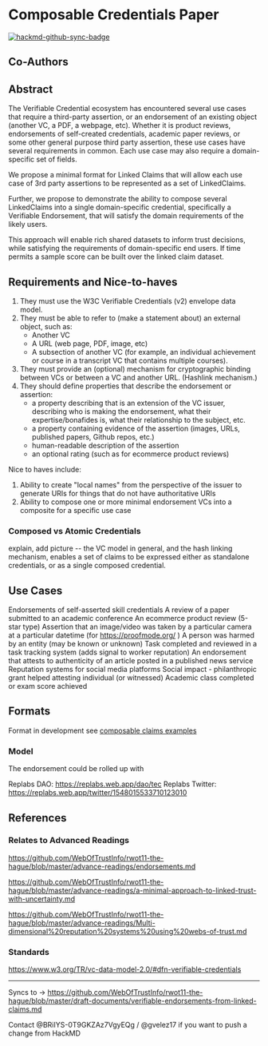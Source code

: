 # Composable Credentials Paper

[![hackmd-github-sync-badge](https://hackmd.io/r8CsaGShSIu2z1K6iTHi6A/badge)](https://hackmd.io/r8CsaGShSIu2z1K6iTHi6A)

## Co-Authors

## Abstract

The Verifiable Credential ecosystem has encountered several use cases that require a third-party assertion, or an endorsement of an existing object (another VC, a PDF, a webpage, etc). Whether it is product reviews, endorsements of self-created credentials, academic paper reviews, or some other general purpose third party assertion, these use cases have several requirements in common.  Each use case may also require a domain-specific set of fields.

We propose a minimal format for Linked Claims that will allow each use case of 3rd party assertions to be represented as a set of LinkedClaims.

Further, we propose to demonstrate the ability to compose several LinkedClaims into a single domain-specific credential, specifically a Verifiable Endorsement, that will satisfy the domain requirements of the likely users.

This approach will enable rich shared datasets to inform trust decisions, while satisfying the requirements of domain-specific end users.  If time permits a sample score can be built over the linked claim dataset.

## Requirements and Nice-to-haves

1. They must use the W3C Verifiable Credentials (v2) envelope data model.
2. They must be able to refer to (make a statement about) an external object, such as:
	* Another VC
	* A URL (web page, PDF, image, etc)
	* A subsection of another VC (for example, an individual achievement or course in a transcript VC that contains multiple courses).
3. They must provide an (optional) mechanism for cryptographic binding between VCs or between a VC and another URL. (Hashlink mechanism.)
4. They should define properties that describe the endorsement or assertion:
	* a property describing that is an extension of the VC issuer, describing who is making the endorsement, what their expertise/bonafides is, what their relationship to the subject, etc.
	* a property containing evidence of the assertion (images, URLs, published papers, Github repos, etc.)
	* human-readable description of the assertion
	* an optional rating (such as for ecommerce product reviews)

Nice to haves include:

1. Ability to create "local names" from the perspective of the issuer to generate URIs for things that do not have authoritative URIs
2. Ability to compose one or more minimal endorsement VCs into a composite for a specific use case
### Composed vs Atomic Credentials

explain, add picture -- the VC model in general, and the hash linking mechanism, enables a set of claims to be expressed either as standalone credentials, or as a single composed credential.

## Use Cases
Endorsements of self-asserted skill credentials
A review of a paper submitted to an academic conference
An ecommerce product review (5-star type)
Assertion that an image/video was taken by a particular camera at a particular datetime (for https://proofmode.org/ )
A person was harmed by an entity (may be known or unknown)
Task completed and reviewed in a task tracking system (adds signal to worker reputation)
An endorsement that attests to authenticity of an article posted in a published news service
Reputation systems for social media platforms
Social impact - philanthropic grant helped attesting individual (or witnessed)
Academic class completed or exam score achieved

## Formats

Format in development see [composable claims examples](https://github.com/WebOfTrustInfo/rwot11-the-hague/tree/master/draft-documents/vc-le/composable-sample1/)

### Model

The endorsement could be rolled up with 

Replabs DAO: https://replabs.web.app/dao/tec
Replabs Twitter: https://replabs.web.app/twitter/1548015533710123010


## References

### Relates to Advanced Readings

https://github.com/WebOfTrustInfo/rwot11-the-hague/blob/master/advance-readings/endorsements.md

https://github.com/WebOfTrustInfo/rwot11-the-hague/blob/master/advance-readings/a-minimal-approach-to-linked-trust-with-uncertainty.md

https://github.com/WebOfTrustInfo/rwot11-the-hague/blob/master/advance-readings/Multi-dimensional%20reputation%20systems%20using%20webs-of-trust.md

### Standards

https://www.w3.org/TR/vc-data-model-2.0/#dfn-verifiable-credentials

---
Syncs to -> https://github.com/WebOfTrustInfo/rwot11-the-hague/blob/master/draft-documents/verifiable-endorsements-from-linked-claims.md

Contact @BRiIYS-0T9GKZAz7VgyEQg / @gvelez17 if you want to push a change from HackMD

